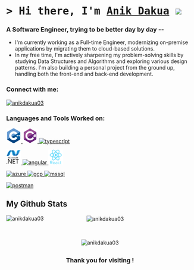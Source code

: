 # <samp>&gt; Hi there, I'm <a href="[https://gkassym.netlify.app](https://github.com/anikdakua03)" target="_blank">Anik Dakua</a> <img src="https://media.giphy.com/media/hvRJCLFzcasrR4ia7z/giphy.gif" width="25"> </samp>


<h3 align="left">A Software Engineer, trying to be better day by day -- </h3>

- I'm currently working as a Full-time Engineer, modernizing on-premise applications by migrating them to cloud-based solutions.
- In my free time, I'm actively sharpening my problem-solving skills by studying Data Structures and Algorithms and exploring various design patterns. I'm also building a personal project from the ground up, handling both the front-end and back-end development.




<h3 align="left">Connect with me:</h3>
<p align="left">
<a href="https://linkedin.com/in/anik-dakua" target="blank"><img align="center" src="https://raw.githubusercontent.com/rahuldkjain/github-profile-readme-generator/master/src/images/icons/Social/linked-in-alt.svg" alt="anikdakua03" height="30" width="40" /></a>

</p>


<h3 align="left">Languages and Tools Worked on:</h3>
<p align="left"> 
<a href="https://www.w3schools.com/cpp/" target="_blank" rel="noreferrer"> <img src="https://raw.githubusercontent.com/devicons/devicon/master/icons/cplusplus/cplusplus-original.svg" alt="cplusplus" width="40" height="40"/> </a> 
<a href="https://www.w3schools.com/cs/" target="_blank" rel="noreferrer"> <img src="https://raw.githubusercontent.com/devicons/devicon/master/icons/csharp/csharp-original.svg" alt="csharp" width="40" height="40"/> </a>
<a href="https://www.typescriptlang.org/docs/" target="_blank" rel="noreferrer"> <img src="https://github.com/user-attachments/assets/ea4b9cb6-3a8f-4bba-89bd-f8d9be20266c" alt="typescript" width="40" height="40"/> </a>
  
<a href="https://dotnet.microsoft.com/" target="_blank" rel="noreferrer"> <img src="https://raw.githubusercontent.com/devicons/devicon/master/icons/dot-net/dot-net-original-wordmark.svg" alt="dotnet" width="40" height="40"/> </a> 
<a href="https://angular.dev/" target="_blank" rel="noreferrer"> <img src="https://github.com/user-attachments/assets/1da0f8e9-ed4e-4cc8-8ce3-7d45cd5d8949" alt="angular" width="40" height="40"/>
 </a>
<a href="https://reactjs.org/" target="_blank" rel="noreferrer"> <img src="https://raw.githubusercontent.com/devicons/devicon/master/icons/react/react-original-wordmark.svg" alt="react" width="40" height="40"/> </a> 

<a href="https://azure.microsoft.com/en-in/" target="_blank" rel="noreferrer"> <img src="https://www.vectorlogo.zone/logos/microsoft_azure/microsoft_azure-icon.svg" alt="azure" width="40" height="40"/> </a> 
<a href="https://cloud.google.com" target="_blank" rel="noreferrer"> <img src="https://www.vectorlogo.zone/logos/google_cloud/google_cloud-icon.svg" alt="gcp" width="40" height="40"/> </a> 
<a href="https://www.microsoft.com/en-us/sql-server" target="_blank" rel="noreferrer"> <img src="https://www.svgrepo.com/show/303229/microsoft-sql-server-logo.svg" alt="mssql" width="40" height="40"/> </a> 

<a href="https://www.postman.com/" target="_blank" rel="noreferrer"> <img src="https://github.com/user-attachments/assets/dc3dfa87-89ca-46a9-8cf4-81730e13d1ae" alt="postman" width="40" height="40"/> </a> 
</p>

## My Github Stats
<p><img align="left" width="42%" src="https://github-readme-stats.vercel.app/api/top-langs?username=anikdakua03&show_icons=true&locale=en&layout=compact&theme=nightowl" alt="anikdakua03" /></p>

<p>&nbsp;<img align="center" width="54%" src="https://github-readme-stats.vercel.app/api?username=anikdakua03&show_icons=true&locale=en&theme=gotham" alt="anikdakua03" /></p>
<br/>

<p align="center"><img align="center" width="50%" src="https://github-readme-streak-stats.herokuapp.com/?user=anikdakua03&theme=prussian" alt="anikdakua03" /></p>

##
<h3 align="center"> Thank you for visiting ! </h3>

##
